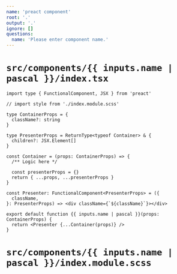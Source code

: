 ```yaml
---
name: 'preact component'
root: '.'
output: '.'
ignore: []
questions:
  name: 'Please enter component name.'
---
```


# `src/components/{{ inputs.name | pascal }}/index.tsx`

```tsx
import type { FunctionalComponent, JSX } from 'preact'

// import style from './index.module.scss'

type ContainerProps = {
  className?: string
}

type PresenterProps = ReturnType<typeof Container> & {
  children?: JSX.Element[]
}

const Container = (props: ContainerProps) => {
  /** Logic here */

  const presenterProps = {}
  return { ...props, ...presenterProps }
}

const Presenter: FunctionalComponent<PresenterProps> = ({
  className,
}: PresenterProps) => <div className={`${className}`}></div>

export default function {{ inputs.name | pascal }}(props: ContainerProps) {
  return <Presenter {...Container(props)} />
}
```

# `src/components/{{ inputs.name | pascal }}/index.module.scss`

```scss

```
